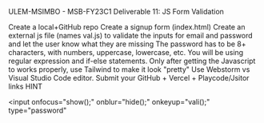 ULEM-MSIMBO - MSB-FY23C1
Deliverable 11: JS Form Validation

Create a local+GitHub repo
Create a signup form (index.html)
Create an external js file (names val.js) to validate the inputs for email and password and let the user know what they are missing
The password has to be 8+ characters, with numbers, uppercase, lowercase, etc.
You will be using regular expression and if-else statements.
Only after getting the Javascript to works properly, use Tailwind to make it look "pretty"
Use Webstorm vs Visual Studio Code editor.
Submit your GitHub + Vercel + Playcode/Jsitor links
HINT

<input onfocus="show();" onblur="hide();" onkeyup="vali();"  type="password"

<script>

function vali() {
  // Validate lowercase letters
  var lowerCaseLetters = /[a-z]/g;
  if(document.getElementById("psw").value.match(lowerCaseLetters)) {  
    document.getElementById("letter").classList.remove("invalid");
    document.getElementById("letter").classList.add("valid");
  } else {
    document................
 
  // Validate capital letters
  
  // Validate numbers
   
  // Validate length
